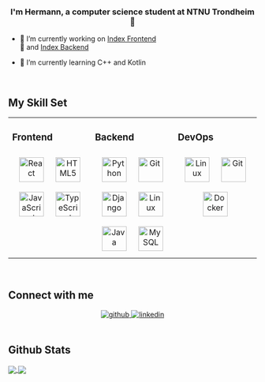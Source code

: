 ### <div align="center">I'm Hermann, a computer science student at NTNU Trondheim 💯</div>  
  

- 🔭 I’m currently working on [Index Frontend](https://github.com/tihlde/Kvark)  
👀 and [Index Backend](https://github.com/tihlde/Lepton)    
  

- 🌱 I’m currently learning C++ and Kotlin  
  

<br/>  


## My Skill Set  
<table><tr><td valign="top" width="33%">



### Frontend  
<div align="center">  
<img style="margin: 10px" src="https://profilinator.rishav.dev/skills-assets/react-original-wordmark.svg" alt="React" height="50" />  
<img style="margin: 10px" src="https://profilinator.rishav.dev/skills-assets/html5-original-wordmark.svg" alt="HTML5" height="50" />  
<img style="margin: 10px" src="https://profilinator.rishav.dev/skills-assets/javascript-original.svg" alt="JavaScript" height="50" />  
<img style="margin: 10px" src="https://profilinator.rishav.dev/skills-assets/typescript-original.svg" alt="TypeScript" height="50" />  
</div>

</td><td valign="top" width="33%">



### Backend  
<div align="center">  
<img style="margin: 10px" src="https://profilinator.rishav.dev/skills-assets/python-original.svg" alt="Python" height="50" />  
<img style="margin: 10px" src="https://profilinator.rishav.dev/skills-assets/git-scm-icon.svg" alt="Git" height="50" />  
<img style="margin: 10px" src="https://profilinator.rishav.dev/skills-assets/django-original.svg" alt="Django" height="50" />  
<img style="margin: 10px" src="https://profilinator.rishav.dev/skills-assets/linux-original.svg" alt="Linux" height="50" />  
<img style="margin: 10px" src="https://profilinator.rishav.dev/skills-assets/java-original-wordmark.svg" alt="Java" height="50" />  
<img style="margin: 10px" src="https://profilinator.rishav.dev/skills-assets/mysql-original-wordmark.svg" alt="MySQL" height="50" />  
</div>

</td><td valign="top" width="33%">



### DevOps  
<div align="center">  
<img style="margin: 10px" src="https://profilinator.rishav.dev/skills-assets/linux-original.svg" alt="Linux" height="50" />  
<img style="margin: 10px" src="https://profilinator.rishav.dev/skills-assets/git-scm-icon.svg" alt="Git" height="50" />  
<img style="margin: 10px" src="https://profilinator.rishav.dev/skills-assets/docker-original-wordmark.svg" alt="Docker" height="50" />  
</div>

</td></tr></table>  

<br/>  


## Connect with me
<div align="center">
<a href="https://github.com/Her0elt" target="_blank">
<img src=https://img.shields.io/badge/github-%2324292e.svg?&style=for-the-badge&logo=github&logoColor=white alt=github style="margin-bottom: 5px;" />
</a>
<a href="https://linkedin.com/in/hermann-elton-2063151a2" target="_blank">
<img src=https://img.shields.io/badge/linkedin-%231E77B5.svg?&style=for-the-badge&logo=linkedin&logoColor=white alt=linkedin style="margin-bottom: 5px;" />
</a>  
</div>
  

<br/>  


## Github Stats  
<a href="https://github.com/anuraghazra/github-readme-stats">
  <!--<img align="center" src="https://github-readme-stats.vercel.app/api?username=olros&count_private=true&bg_color=30,e96443,904e95&title_color=fff&text_color=fff&hide=contribs,stars" />-->
  <img align="center" src="https://github-readme-stats.vercel.app/api?username=her0elt&count_private=true&hide=stars" />
</a>
<a href="https://github.com/anuraghazra/convoychat">
  <img align="center" src="https://github-readme-stats.vercel.app/api/top-langs/?username=her0elt&layout=compact" />
</a> 

<!--<br/>  

<!--<div align="center"><img src="https://spotify-github-profile.vercel.app/api/view?uid=1193242386&cover_image=true&theme=default" /></div>  

<br/>  

<div align="center">
<img src="https://komarev.com/ghpvc/?username=Her0elt&&style=flat-square" align="center" />
</div>  

<!--<br />
<!--<div align="center">Generated using <a href="https://profilinator.rishav.dev/" target="_blank">Github Profilinator</a></div>
